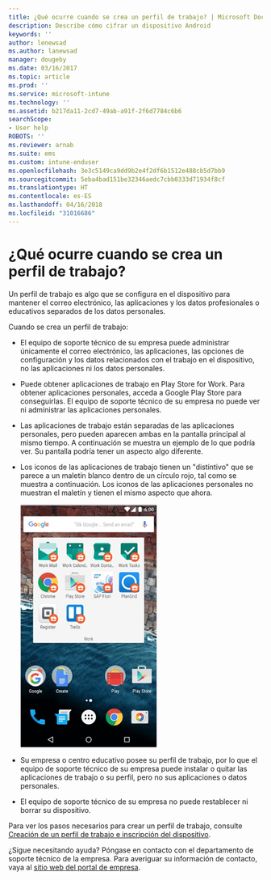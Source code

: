 ```yaml
---
title: ¿Qué ocurre cuando se crea un perfil de trabajo? | Microsoft Docs
description: Describe cómo cifrar un dispositivo Android
keywords: ''
author: lenewsad
ms.author: lanewsad
manager: dougeby
ms.date: 03/16/2017
ms.topic: article
ms.prod: ''
ms.service: microsoft-intune
ms.technology: ''
ms.assetid: b217da11-2cd7-49ab-a91f-2f6d7784c6b6
searchScope:
- User help
ROBOTS: ''
ms.reviewer: arnab
ms.suite: ems
ms.custom: intune-enduser
ms.openlocfilehash: 3e3c5149ca9dd9b2e4f2df6b1512e488cb5d7bb9
ms.sourcegitcommit: 5eba4bad151be32346aedc7cbb0333d71934f8cf
ms.translationtype: HT
ms.contentlocale: es-ES
ms.lasthandoff: 04/16/2018
ms.locfileid: "31016686"
---
```

# <a name="what-happens-when-you-create-a-work-profile"></a>¿Qué ocurre cuando se crea un perfil de trabajo?

Un perfil de trabajo es algo que se configura en el dispositivo para mantener el correo electrónico, las aplicaciones y los datos profesionales o educativos separados de los datos personales.

Cuando se crea un perfil de trabajo:

- El equipo de soporte técnico de su empresa puede administrar únicamente el correo electrónico, las aplicaciones, las opciones de configuración y los datos relacionados con el trabajo en el dispositivo, no las aplicaciones ni los datos personales.

- Puede obtener aplicaciones de trabajo en Play Store for Work. Para obtener aplicaciones personales, acceda a Google Play Store para conseguirlas. El equipo de soporte técnico de su empresa no puede ver ni administrar las aplicaciones personales.

- Las aplicaciones de trabajo están separadas de las aplicaciones personales, pero pueden aparecen ambas en la pantalla principal al mismo tiempo. A continuación se muestra un ejemplo de lo que podría ver. Su pantalla podría tener un aspecto algo diferente.

- Los iconos de las aplicaciones de trabajo tienen un "distintivo" que se parece a un maletín blanco dentro de un círculo rojo, tal como se muestra a continuación. Los iconos de las aplicaciones personales no muestran el maletín y tienen el mismo aspecto que ahora.

    ![Android Play Store for Work](./media/afw-google-play-store-for-work.png)

- Su empresa o centro educativo posee su perfil de trabajo, por lo que el equipo de soporte técnico de su empresa puede instalar o quitar las aplicaciones de trabajo o su perfil, pero no sus aplicaciones o datos personales.
- El equipo de soporte técnico de su empresa no puede restablecer ni borrar su dispositivo.

Para ver los pasos necesarios para crear un perfil de trabajo, consulte [Creación de un perfil de trabajo e inscripción del dispositivo](create-a-work-profile-and-enroll-your-device-in-intune-android.md).

¿Sigue necesitando ayuda? Póngase en contacto con el departamento de soporte técnico de la empresa. Para averiguar su información de contacto, vaya al [sitio web del portal de empresa](https://portal.manage.microsoft.com#HelpDeskDialog).
